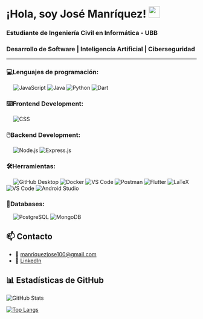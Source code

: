 # ¡Hola, soy José Manríquez! <img src="https://media.giphy.com/media/hvRJCLFzcasrR4ia7z/giphy.gif" width="30px"/>

### Estudiante de Ingeniería Civil en Informática - UBB  

### Desarrollo de Software | Inteligencía Artificial | Ciberseguridad
---
### 💻Lenguajes de programación:
&emsp;
![JavaScript](https://img.shields.io/badge/-JavaScript-000?&logo=JavaScript)
![Java](https://img.shields.io/badge/Java-ED8B00?style=flat&logo=openjdk&logoColor=white)
![Python](https://img.shields.io/badge/Python-3776AB?style=flat&logo=python&logoColor=white)
![Dart](https://img.shields.io/badge/Dart-0175C2?style=flat&logo=dart&logoColor=white)

### ⌨️Frontend Development:
&emsp;
![CSS](https://img.shields.io/badge/-CSS-000?logo=CSS3)

### 🖱️Backend Development:
&emsp;
![Node.js](https://img.shields.io/badge/Node.js-339933?style=flat&logo=nodedotjs&logoColor=white)
![Express.js](https://img.shields.io/badge/Express.js-000000?style=flat&logo=express&logoColor=white)

### 🛠️Herramientas:
&emsp;
![GitHub Desktop](https://img.shields.io/badge/GitHub%20Desktop-2E2E2E?style=flat&logo=github&logoColor=white)
![Docker](https://img.shields.io/badge/-Docker-000?logo=Docker)
![VS Code](https://img.shields.io/badge/-VS%20Code-000?logo=Visual-Studio-Code)
![Postman](https://img.shields.io/badge/-Postman-000?logo=Postman)
![Flutter](https://img.shields.io/badge/Flutter-02569B?style=flat&logo=flutter&logoColor=white)
![LaTeX](https://img.shields.io/badge/LaTeX-008080?style=flat&logo=latex&logoColor=white)
![VS Code](https://img.shields.io/badge/VS%20Code-007ACC?style=flat&logo=visual-studio-code&logoColor=white)
![Android Studio](https://img.shields.io/badge/Android%20Studio-3DDC84?style=flat&logo=android-studio&logoColor=white)

### 💾Databases:
&emsp;
![PostgreSQL](https://img.shields.io/badge/PostgreSQL-4169E1?style=flat&logo=postgresql&logoColor=white)
![MongoDB](https://img.shields.io/badge/MongoDB-47A248?style=flat&logo=mongodb&logoColor=white)

## 📫 Contacto
- 📧 manriquezjose100@gmail.com  
- 💼 [LinkedIn](https://www.linkedin.com/in/jomulloa/)
  
## 📊 Estadísticas de GitHub
![GitHub Stats](https://github-readme-stats.vercel.app/api?username=jomulloa&show_icons=true&theme=default)

[![Top Langs](https://github-readme-stats.vercel.app/api/top-langs/?username=jomulloa&layout=compact)](https://github.com/anuraghazra/github-readme-stats)
